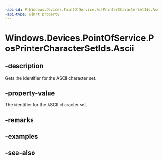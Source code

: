 ```yaml
---
-api-id: P:Windows.Devices.PointOfService.PosPrinterCharacterSetIds.Ascii
-api-type: winrt property
---
```


<!-- Property syntax
public uint Ascii { get; }
-->

# Windows.Devices.PointOfService.PosPrinterCharacterSetIds.Ascii

## -description
Gets the identifier for the ASCII character set.

## -property-value
The identifier for the ASCII character set.

## -remarks

## -examples

## -see-also

